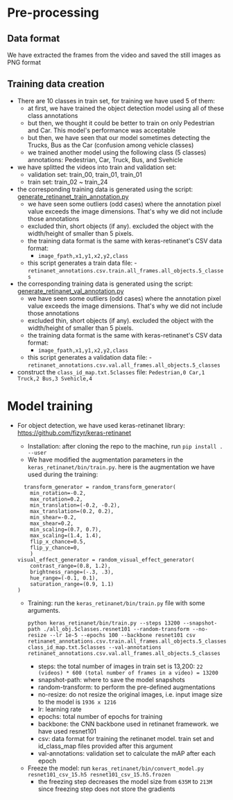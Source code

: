 # Pre-processing
## Data format
We have extracted the frames from the video and saved the still images as PNG format

## Training data creation
- There are 10 classes in train set, for training we have used 5 of them: 
    - at first, we have trained the object detection model using all of these class annotations
    - but then, we thought it could be better to train on only Pedestrian and Car. This model's performance was acceptable
    - but then, we have seen that our model sometimes detecting the Trucks, Bus as the Car (confusion among vehicle classes)
    - we trained another model using the following class (5 classes) annotations: Pedestrian, Car, Truck, Bus, and Svehicle
- we have splitted the videos into train and validation set:
    - validation set: train_00, train_01, train_01
    - train set: train_02 ~ train_24
- the corresponding training data is generated using the script: [generate_retinanet_train_annotation.py](src/generate_retinanet_train_annotation.py)
    - we have seen some outliers (odd cases) where the annotation pixel value exceeds the image dimensions. That's why we did not include those annotations
    - excluded thin, short objects (if any). excluded the object with the width/height of smaller than 5 pixels.
    - the training data format is the same with keras-retinanet's CSV data format:
        - ```image_fpath,x1,y1,x2,y2,class```
    - this script generates a train data file:
            - ```retinanet_annotations.csv.train.all_frames.all_objects.5_classes```
- the corresponding training data is generated using the script: [generate_retinanet_val_annotation.py](src/generate_retinanet_val_annotation.py)
    - we have seen some outliers (odd cases) where the annotation pixel value exceeds the image dimensions. That's why we did not include those annotations
    - excluded thin, short objects (if any). excluded the object with the width/height of smaller than 5 pixels.
    - the training data format is the same with keras-retinanet's CSV data format:
        - ```image_fpath,x1,y1,x2,y2,class```
    - this script generates a validation data file:
            - ```retinanet_annotations.csv.val.all_frames.all_objects.5_classes```
- construct the `class_id_map.txt.5classes` file:
        ```
        Pedestrian,0
        Car,1
        Truck,2
        Bus,3
        Svehicle,4
      ```

# Model training
- For object detection, we have used keras-retinanet library: https://github.com/fizyr/keras-retinanet
    - Installation: after cloning the repo to the machine, run `pip install . --user` 
    - We have modified the augmentation parameters in the `keras_retinanet/bin/train.py`. here is the augmentation we have used during the training:
    ```
      transform_generator = random_transform_generator(
        min_rotation=-0.2,
        max_rotation=0.2,
        min_translation=(-0.2, -0.2),
        max_translation=(0.2, 0.2),
        min_shear=-0.2,
        max_shear=0.2,
        min_scaling=(0.7, 0.7),
        max_scaling=(1.4, 1.4),
        flip_x_chance=0.5,
        flip_y_chance=0,
        )
    visual_effect_generator = random_visual_effect_generator(
        contrast_range=(0.8, 1.2),
        brightness_range=(-.3, .3),
        hue_range=(-0.1, 0.1),
        saturation_range=(0.9, 1.1)
    )
    ```

    - Training: run the `keras_retinanet/bin/train.py` file with some arguments.
        ```
        python keras_retinanet/bin/train.py --steps 13200 --snapshot-path ./all_obj.5classes.resnet101 --random-transform --no-resize --lr 1e-5 --epochs 100 --backbone resnet101 csv retinanet_annotations.csv.train.all_frames.all_objects.5_classes class_id_map.txt.5classes --val-annotations retinanet_annotations.csv.val.all_frames.all_objects.5_classes
      ```
        - steps: the total number of images in train set is 13,200: `22 (videos) * 600 (total number of frames in a video) = 13200`
        - snapshot-path: where to save the model snapshots
        - random-transform: to perform the pre-defined augmentations
        - no-resize: do not resize the original images, i.e. input image size to the model is `1936 x 1216`
        - lr: learning rate
        - epochs: total number of epochs for training
        - backbone: the CNN backbone used in retinanet framework. we have used resnet101
        - csv: data format for training the retinanet model. train set and id_class_map files provided after this argument
        - val-annotations: validation set to calculate the mAP after each epoch
    - Freeze the model: run `keras_retinanet/bin/convert_model.py resnet101_csv_15.h5 resnet101_csv_15.h5.frozen`
        - the freezing step decreases the model size from `635M` to `213M` since freezing step does not store the gradients
     
